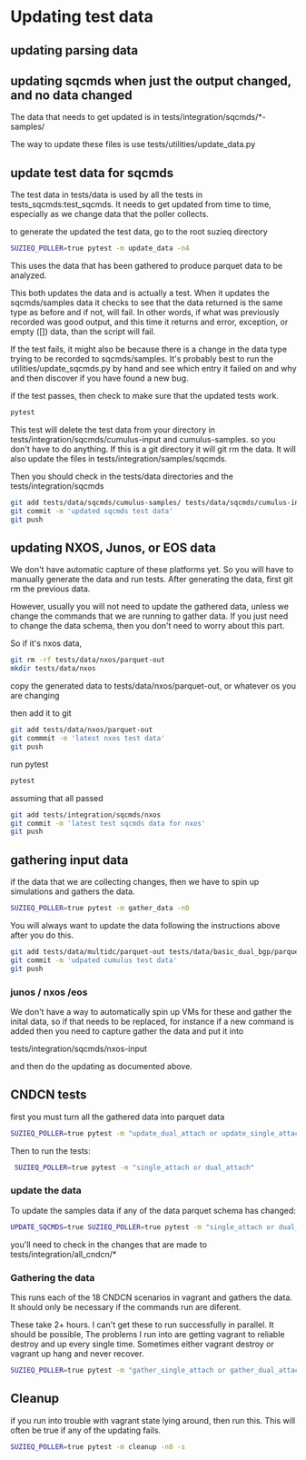 # Updating test data

## updating parsing data

## updating sqcmds when just the output changed, and no data changed

The data that needs to get updated is in tests/integration/sqcmds/*-samples/

The way to update these files is use tests/utilities/update_data.py

## update test data for sqcmds

The test data in tests/data is used by all the tests in tests_sqcmds:test_sqcmds.
It needs to get updated from time to time, especially as we change
data that the poller collects.

to generate the updated the test data, go to the root suzieq directory

```bash
SUZIEQ_POLLER=true pytest -m update_data -n4
```

This uses the data that has been gathered to produce parquet data to be analyzed.

This both updates the data and is actually a test. When it updates the sqcmds/samples data
it checks to see that the data returned is the same type as before and if not, will fail. In other words, if what was previously
recorded was good output, and this time it returns
and error, exception, or empty ([]) data, than the script will fail.

If the test fails, it might also be because there is a change in the data type trying to be recorded to sqcmds/samples. It's probably best
to run the utilities/update_sqcmds.py by hand and see which entry it failed on and why
and then discover if you have found a new bug.

if the test passes, then check to make sure that the updated tests work.

```bash
pytest
```

This test will delete the test data from your directory in tests/integration/sqcmds/cumulus-input and cumulus-samples.
so you don't have to do anything.
If this is a git
directory it will git rm the data. It will also update the files in 
tests/integration/samples/sqcmds.

Then you should check in the tests/data directories and the tests/integration/sqcmds

```bash
git add tests/data/sqcmds/cumulus-samples/ tests/data/sqcmds/cumulus-input/
git commit -m 'updated sqcmds test data'
git push
```

## updating NXOS, Junos, or EOS data

We don't have automatic capture of these platforms yet. So you will have to manually
generate the data and run tests. After generating the data, first git rm the previous data. 

However, usually you will not need to update the gathered data, unless we change the commands
that we are running to gather data. If you just need to change the data schema, then you don't need
to worry about this part.

So if it's nxos data,

```bash
git rm -rf tests/data/nxos/parquet-out
mkdir tests/data/nxos
```

copy the generated data to tests/data/nxos/parquet-out, or whatever os you are changing

then add it to git

```bash
git add tests/data/nxos/parquet-out
git commmit -m 'latest nxos test data'
git push
```

run pytest

```bash
pytest
```

assuming that all passed

```bash
git add tests/integration/sqcmds/nxos
git commit -m 'latest test sqcmds data for nxos'
git push
```

## gathering input data

if the data that we are collecting changes, then we have to spin up simulations and gathers the data.

```bash
SUZIEQ_POLLER=true pytest -m gather_data -n0
```

You will always want to update the data following the instructions above after you do this.

``` bash
git add tests/data/multidc/parquet-out tests/data/basic_dual_bgp/parquet-out
git commit -m 'udpated cumulus test data'
git push
```

### junos / nxos /eos

We don't have a way to automatically spin up VMs for these and gather the inital data,
so if that needs to be replaced, for instance if a new command is added
then you need to capture gather the data and put it into

tests/integration/sqcmds/nxos-input

and then do the updating as documented above.

## CNDCN tests

first you must turn all the gathered data into parquet data

```bash
SUZIEQ_POLLER=true pytest -m "update_dual_attach or update_single_attach"
```

Then to run the tests:

```bash
 SUZIEQ_POLLER=true pytest -m "single_attach or dual_attach"
```

### update the data

To update the samples data if any of the data parquet schema has changed:

```bash
UPDATE_SQCMDS=true SUZIEQ_POLLER=true pytest -m "single_attach or dual_attach"
```

you'll need to check in the changes that are made to tests/integration/all_cndcn/*

### Gathering the  data

This runs each of the 18 CNDCN scenarios in vagrant and gathers the data. It should only be necessary if the commands run are diferent.

These take 2+ hours. I can't get these to run successfully in parallel. It should be possible,
The problems I run into are getting vagrant to reliable destroy and up every single time. Sometimes either vagrant destroy or vagrant up hang and never recover.

```bash
SUZIEQ_POLLER=true pytest -m "gather_single_attach or gather_dual_attach" -n0
```

## Cleanup

if you run into trouble with vagrant state lying around, then run this. This will often be true if any of the updating fails.

```bash
SUZIEQ_POLLER=true pytest -m cleanup -n0 -s
```
